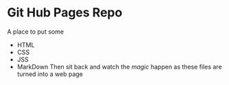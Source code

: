 # Git Hub Pages Repo
A place to put some 
+ HTML
+ CSS
+ JSS
+ MarkDown
Then sit back and watch the *magic* happen as these files are turned into a web page
